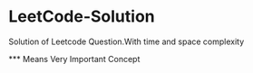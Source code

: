 # LeetCode-Solution
Solution of Leetcode Question.With time and space complexity

*** Means Very Important Concept 
